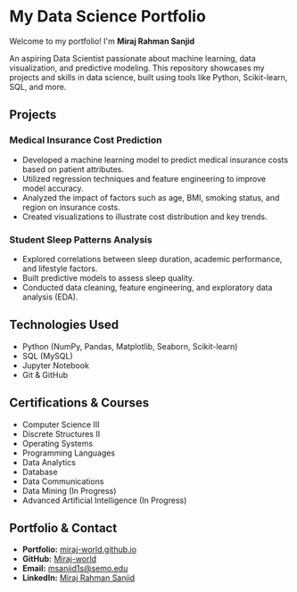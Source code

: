 # My Data Science Portfolio

Welcome to my portfolio! I'm **Miraj Rahman Sanjid**


An aspiring Data Scientist passionate about machine learning, data visualization, and predictive modeling. This repository showcases my projects and skills in data science, built using tools like Python, Scikit-learn, SQL, and more.

## Projects

### Medical Insurance Cost Prediction
- Developed a machine learning model to predict medical insurance costs based on patient attributes.
- Utilized regression techniques and feature engineering to improve model accuracy.
- Analyzed the impact of factors such as age, BMI, smoking status, and region on insurance costs.
- Created visualizations to illustrate cost distribution and key trends.

### Student Sleep Patterns Analysis
- Explored correlations between sleep duration, academic performance, and lifestyle factors.
- Built predictive models to assess sleep quality.
- Conducted data cleaning, feature engineering, and exploratory data analysis (EDA).

## Technologies Used
- Python (NumPy, Pandas, Matplotlib, Seaborn, Scikit-learn)
- SQL (MySQL)
- Jupyter Notebook
- Git & GitHub

## Certifications & Courses
- Computer Science III
- Discrete Structures II
- Operating Systems
- Programming Languages
- Data Analytics
- Database
- Data Communications
- Data Mining (In Progress)
- Advanced Artificial Intelligence (In Progress)

## Portfolio & Contact
- **Portfolio:** [miraj-world.github.io](https://miraj-world.github.io/)
- **GitHub:** [Miraj-world](https://github.com/Miraj-world)
- **Email:** msanjid1s@semo.edu
- **LinkedIn:** [Miraj Rahman Sanjid](https://www.linkedin.com/in/miraj-rahman-sanjid-b491211b6)
